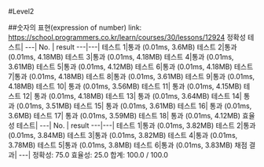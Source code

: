 #Level2

##숫자의 표현(expression of number)
link: https://school.programmers.co.kr/learn/courses/30/lessons/12924
정확성 테스트|
---|
No. | result
---|---|
테스트 1|통과 (0.01ms, 3.6MB)
테스트 2|통과 (0.01ms, 4.18MB)
테스트 3|통과 (0.01ms, 4.18MB)
테스트 4|통과 (0.01ms, 3.61MB)
테스트 5|통과 (0.01ms, 4.12MB)
테스트 6|통과 (0.01ms, 4.18MB)
테스트 7|통과 (0.01ms, 4.18MB)
테스트 8|통과 (0.01ms, 3.61MB)
테스트 9|통과 (0.01ms, 4.18MB)
테스트 10|	통과 (0.01ms, 3.56MB)
테스트 11|	통과 (0.01ms, 4.15MB)
테스트 12|	통과 (0.01ms, 4.18MB)
테스트 13|	통과 (0.01ms, 3.64MB)
테스트 14|	통과 (0.01ms, 3.51MB)
테스트 15|	통과 (0.01ms, 3.61MB)
테스트 16|	통과 (0.01ms, 3.6MB)
테스트 17|	통과 (0.01ms, 3.59MB)
테스트 18|	통과 (0.01ms, 4.12MB)
효율성 테스트|
---|
No. | result
---|---|
테스트 1|통과 (0.01ms, 3.82MB)
테스트 2|통과 (0.01ms, 3.84MB)
테스트 3|통과 (0.01ms, 3.82MB)
테스트 4|통과 (0.01ms, 3.78MB)
테스트 5|통과 (0.01ms, 3.8MB)
테스트 6|통과 (0.01ms, 3.83MB)
채점 결과|
---|
        정확성: 75.0
        효율성: 25.0
        합계: 100.0 / 100.0
 
##